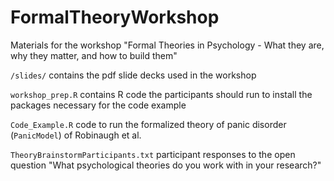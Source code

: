 # FormalTheoryWorkshop
Materials for the workshop "Formal Theories in Psychology - What they are, why they matter, and how to build them"

`/slides/` contains the pdf slide decks used in the workshop

`workshop_prep.R` contains R code the participants should run to install the packages necessary for the code example

`Code_Example.R` code to run the formalized theory of panic disorder (`PanicModel`) of Robinaugh et al.

`TheoryBrainstormParticipants.txt` participant responses to the open question "What psychological theories do you work with in your research?"
